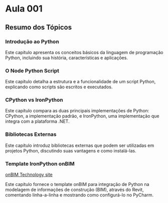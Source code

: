 # Aula 001

## Resumo dos Tópicos

### Introdução ao Python

Este capítulo apresenta os conceitos básicos da linguagem de programação Python, incluindo sua história, características
e aplicações.

### O Node Python Script

Este capítulo detalha a estrutura e a funcionalidade de um script Python, explicando como scripts são escritos e
executados.

### CPython vs IronPython

Este capítulo compara as duas principais implementações de Python: CPython, a implementação padrão, e IronPython, uma
implementação que integra com a plataforma .NET.

### Bibliotecas Externas

Este capítulo introduz bibliotecas externas que podem ser utilizadas em projetos Python, discutindo suas vantagens e
como instalá-las.

### Template IronPython onBIM

[onBIM Technology site](https://www.onbim.net)

Este capítulo fornece o template onBIM para integração de Python na modelagem de informações de construção (BIM), 
através do Revit, comentando linha-a-linha e mostrando como configurá-lo no PyCharm.